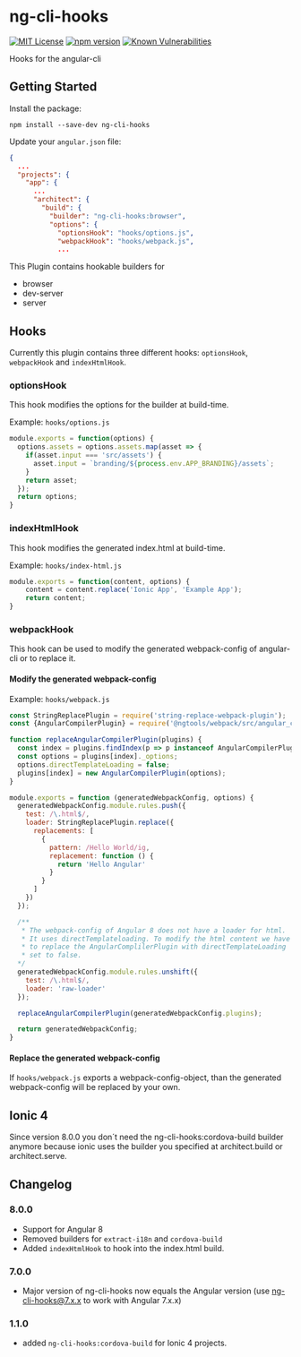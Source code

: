 # ng-cli-hooks
[![MIT License][license-image]][license-url] 
[![npm version][npm-image]][npm-url]
[![Known Vulnerabilities][snyk-image]][snyk-url]

Hooks for the angular-cli

## Getting Started
Install the package:
```
npm install --save-dev ng-cli-hooks
```

Update your `angular.json` file:

```json
{
  ...
  "projects": {
    "app": {
      ...
      "architect": {
        "build": {
          "builder": "ng-cli-hooks:browser",
          "options": {
            "optionsHook": "hooks/options.js",
            "webpackHook": "hooks/webpack.js",
            ...
```

This Plugin contains hookable builders for
- browser
- dev-server
- server

## Hooks
Currently this plugin contains three different hooks: `optionsHook`, `webpackHook` and `indexHtmlHook`.

### optionsHook
This hook modifies the options for the builder at build-time.

Example: `hooks/options.js`
```javascript
module.exports = function(options) {
  options.assets = options.assets.map(asset => {
    if(asset.input === 'src/assets') {
      asset.input = `branding/${process.env.APP_BRANDING}/assets`;
    }
    return asset;
  });
  return options;
}
```

### indexHtmlHook
This hook modifies the generated index.html at build-time.

Example: `hooks/index-html.js`
```javascript
module.exports = function(content, options) {
    content = content.replace('Ionic App', 'Example App');
    return content;
}
```

### webpackHook
This hook can be used to modify the generated webpack-config of angular-cli or to replace it.

#### Modify the generated webpack-config
Example: `hooks/webpack.js`
```javascript
const StringReplacePlugin = require('string-replace-webpack-plugin');
const {AngularCompilerPlugin} = require('@ngtools/webpack/src/angular_compiler_plugin');

function replaceAngularCompilerPlugin(plugins) {
  const index = plugins.findIndex(p => p instanceof AngularCompilerPlugin);
  const options = plugins[index]._options;
  options.directTemplateLoading = false;
  plugins[index] = new AngularCompilerPlugin(options);
}

module.exports = function (generatedWebpackConfig, options) {
  generatedWebpackConfig.module.rules.push({
    test: /\.html$/,
    loader: StringReplacePlugin.replace({
      replacements: [
        {
          pattern: /Hello World/ig,
          replacement: function () {
            return 'Hello Angular'
          }
        }
      ]
    })
  });

  /**
   * The webpack-config of Angular 8 does not have a loader for html.
   * It uses directTemplateloading. To modify the html content we have
   * to replace the AngularComplilerPlugin with directTemplateLoading
   * set to false.
  */
  generatedWebpackConfig.module.rules.unshift({
    test: /\.html$/,
    loader: 'raw-loader'
  });

  replaceAngularCompilerPlugin(generatedWebpackConfig.plugins);

  return generatedWebpackConfig;
}
```

#### Replace the generated webpack-config
If `hooks/webpack.js` exports a webpack-config-object, than the generated webpack-config will be replaced by your own.

## Ionic 4
Since version 8.0.0 you don´t need the ng-cli-hooks:cordova-build builder anymore because ionic uses the builder you specified at architect.build or architect.serve. 

## Changelog
### 8.0.0
- Support for Angular 8
- Removed builders for `extract-i18n` and `cordova-build`
- Added `indexHtmlHook` to hook into the index.html build.

### 7.0.0
- Major version of ng-cli-hooks now equals the Angular version (use ng-cli-hooks@7.x.x to work with Angular 7.x.x)

### 1.1.0
- added `ng-cli-hooks:cordova-build` for Ionic 4 projects.

[license-image]: https://img.shields.io/badge/license-MIT-blue.svg?style=flat
[license-url]: LICENSE

[npm-image]: https://badge.fury.io/js/ng-cli-hooks.svg
[npm-url]: https://badge.fury.io/js/ng-cli-hooks

[snyk-image]: https://snyk.io/test/github/smartin85/ng-cli-hooks/badge.svg
[snyk-url]: https://snyk.io/test/github/smartin85/ng-cli-hooks